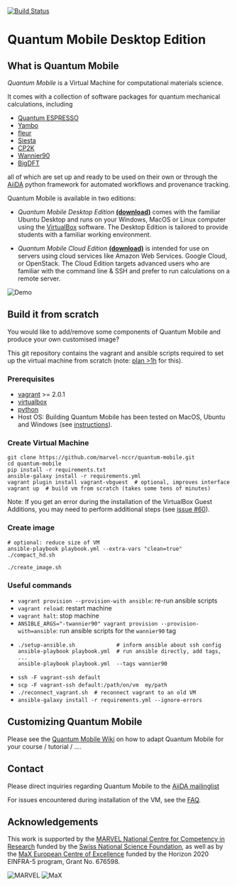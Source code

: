 [![Build Status](https://travis-ci.org/marvel-nccr/quantum-mobile.svg?branch=master)](https://travis-ci.org/marvel-nccr/quantum-mobile)

# Quantum Mobile Desktop Edition

## What is Quantum Mobile

*Quantum Mobile* is a Virtual Machine for computational materials science.

It comes with a collection of software packages for quantum
mechanical calculations, including

 * [Quantum ESPRESSO](http://www.quantum-espresso.org/)
 * [Yambo](http://www.yambo-code.org/)
 * [fleur](http://www.flapw.de/)
 * [Siesta](https://gitlab.com/siesta-project/siesta)
 * [CP2K](https://www.cp2k.org)
 * [Wannier90](http://www.wannier.org)
 * [BigDFT](http://www.bigdft.org)

all of which are set up and ready to be used on their own or through the
[AiiDA](http://www.aiida.net) python framework for automated workflows and
provenance tracking.

Quantum Mobile is available in two editions:

  * *Quantum Mobile Desktop Edition* [**(download)**](https://github.com/marvel-nccr/quantum-mobile/releases) comes with the familiar Ubuntu Desktop and runs on your Windows, MacOS or Linux computer using the [VirtualBox](http://virtualbox.org/) software.
    The Desktop Edition is tailored to provide students with a familiar working environment.

  * *Quantum Mobile Cloud Edition* [**(download)**](https://github.com/marvel-nccr/quantum-mobile-cloud-edition/releases) is intended for use on servers using cloud services like Amazon Web Services. Google Cloud, or OpenStack.
    The Cloud Edition targets advanced users who are familiar with the command line & SSH and prefer to run calculations on a remote server.

![Demo](https://image.ibb.co/n50SdT/quantum_mobile.gif "A brief impression of the Quantum Mobile interface.")


## Build it from scratch

You would like to add/remove some components of Quantum Mobile and produce your own customised image?

This git repository contains the vagrant and ansible scripts required to
set up the virtual machine from scratch (note: [plan >1h](other_stuff/timings.txt) for
this).

### Prerequisites

- [vagrant](https://www.vagrantup.com/downloads.html) >= 2.0.1
- [virtualbox](https://www.virtualbox.org/wiki/Downloads)
- [python](https://www.python.org/)
- Host OS: Building Quantum Mobile has been tested on MacOS, Ubuntu
  and Windows (see [instructions](https://github.com/marvel-nccr/quantum-mobile/wiki/Instructions-for-building-Quantum-Mobile)).

### Create Virtual Machine

```
git clone https://github.com/marvel-nccr/quantum-mobile.git
cd quantum-mobile
pip install -r requirements.txt
ansible-galaxy install -r requirements.yml
vagrant plugin install vagrant-vbguest  # optional, improves interface
vagrant up  # build vm from scratch (takes some tens of minutes)
```

Note: If you get an error during the installation of the VirtualBox Guest Additions, you may need to perform additional
steps (see [issue #60](https://github.com/marvel-nccr/quantum-mobile/issues/60)).

### Create image
```
# optional: reduce size of VM
ansible-playbook playbook.yml --extra-vars "clean=true"
./compact_hd.sh

./create_image.sh
```

### Useful commands

 * `vagrant provision --provision-with ansible`: re-run ansible scripts
 * `vagrant reload`: restart machine
 * `vagrant halt`: stop machine
 * `ANSIBLE_ARGS="-twannier90" vagrant provision --provision-with=ansible`: run ansible scripts for the `wannier90` tag
 * ```
   ./setup-ansible.sh             # inform ansible about ssh config
   ansible-playbook playbook.yml  # run ansible directly, add tags, ...
   ansible-playbook playbook.yml  --tags wannier90
   ```
 * `ssh -F vagrant-ssh default`
 * `scp -F vagrant-ssh default:/path/on/vm  my/path`
 * ```./reconnect_vagrant.sh  # reconnect vagrant to an old VM```
 * `ansible-galaxy install -r requirements.yml --ignore-errors`

## Customizing Quantum Mobile

Please see the [Quantum Mobile Wiki](https://github.com/marvel-nccr/quantum-mobile/wiki) on how to adapt Quantum Mobile for your course / tutorial / ....

## Contact

Please direct inquiries regarding Quantum Mobile to the [AiiDA mailinglist](http://www.aiida.net/mailing-list/)

For issues encountered during installation of the VM, see the [FAQ](https://github.com/marvel-nccr/quantum-mobile/wiki/Frequently-Asked-Questions).

## Acknowledgements

This work is supported by the [MARVEL National Centre for Competency in Research](http://nccr-marvel.ch)
funded by the [Swiss National Science Foundation](http://www.snf.ch/en),
as well as by the [MaX European Centre of Excellence](http://www.max-centre.eu/) funded by
the Horizon 2020 EINFRA-5 program, Grant No. 676598.

![MARVEL](other_stuff/logos/MARVEL.png)
![MaX](other_stuff/logos/MaX.png)
